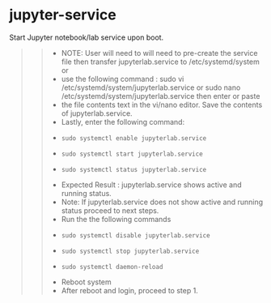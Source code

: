# jupyter-service
Start Jupyter notebook/lab service upon boot.
>>- NOTE: User will need to will need to pre-create the service file then transfer jupyterlab.service to /etc/systemd/system or
>>- use the following command : sudo vi /etc/systemd/system/jupyterlab.service or sudo nano /etc/systemd/system/jupyterlab.service then enter or paste
>>- the file contents text in the vi/nano editor. Save the contents of jupyterlab.service.
>>- Lastly, enter the following command:
>>-     sudo systemctl enable jupyterlab.service
>>-     sudo systemctl start jupyterlab.service
>>-     sudo systemctl status jupyterlab.service
>>- Expected Result : jupyterlab.service shows active and running status.
>>- Note: If jupyterlab.service does not show active and running status proceed to next steps.
>>- Run the the following commands
>>-     sudo systemctl disable jupyterlab.service
>>-     sudo systemctl stop jupyterlab.service
>>-     sudo systemctl daemon-reload
>>- Reboot system
>>- After reboot and login, proceed to step 1.


